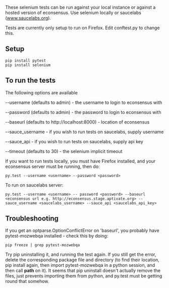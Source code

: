 These selenium tests can be run against your local instance or against a hosted
version of econsensus. Use selenium locally or saucelabs (www.saucelabs.org).

Tests are currently only setup to run on Firefox. Edit conftest.py to change
this.

Setup
-----

    pip install pytest
    pip install selenium

To run the tests
----------------

The following options are available

--username (defaults to admin) - the username to login to econsensus with

--password (defaults to admin) - the password to login to econsensus with

--baseurl (defaults to http://localhost:8000) - location of econsensus

--sauce_username - if you wish to run tests on saucelabs, supply username

--sauce_api - if you wish to run tests on saucelabs, supply api key

--timeout (defaults to 30) - the selenium implicit timeout

If you want to run tests locally, you must have Firefox installed, and your econsensus server must be running, then do:

    py.test --username <username> --password <password>

To run on saucelabs server:

    py.test --username <username> -- password <password> --baseurl <econsensus url e.g. http://econsensus.stage.aptivate.org> --sauce_username <saucelabs_username> --sauce_api <saucelabs_api_key>

Troubleshooting
---------------

If you get an optparse.OptionConflictError on 'baseurl', you probably have pytest-mozwebqa installed - check this by doing:

    pip freeze | grep pytest-mozwebqa

Try pip uninstalling it, and running the test again. If you still get the error, delete the corresponding package file and directory (to find their location, pip install again, then import pytest-mozwebqa in a python session, and then call __path__ on it). It seems that pip uninstall doesn't actually remove the files, just prevents importing them from python, and py.test must be getting round that somehow.

